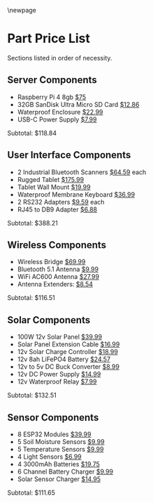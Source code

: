 \newpage
# Part Price List
Sections listed in order of necessity.

## Server Components
- Raspberry Pi 4 8gb [$75](https://www.pishop.us/product/raspberry-pi-4-model-b-8gb/)
- 32GB SanDisk Ultra Micro SD Card [$12.86](https://www.amazon.com/dp/B08J4HJ98L)
- Waterproof Enclosure [$22.99](https://www.amazon.com/dp/B0BZR4VPRF)
- USB-C Power Supply [$7.99](https://www.amazon.com/dp/B07W8XHMJZ)

Subtotal: $118.84

## User Interface Components
- 2 Industrial Bluetooth Scanners [$64.59](https://www.amazon.com/dp/B0C6JPWVNV) each
- Rugged Tablet [$175.99](https://www.amazon.com/dp/B0CQ1KW4C6)
- Tablet Wall Mount [$19.99](https://www.amazon.com/dp/B0CSD2X9H9)
- Waterproof Membrane Keyboard [$36.99](https://www.amazon.com/dp/B092VLN1ZW)
- 2 RS232 Adapters [$9.59](https://www.amazon.com/dp/B0769DVQM1)  each
- RJ45 to DB9 Adapter [$6.88](https://www.amazon.com/dp/B01N43TG3A/)

Subtotal: $388.21

## Wireless Components
- Wireless Bridge [$69.99](https://www.amazon.com/dp/B0B6B5XL9F)
- Bluetooth 5.1 Antenna [$9.99](https://www.amazon.com/dp/B09KG7QQ5V)
- WiFi AC600 Antenna [$27.99](https://www.amazon.com/dp/B08NPX2X4Z)
- Antenna Extenders: [$8.54](https://www.amazon.com/dp/B0BRNN8FP3)

Subtotal: $116.51

## Solar Components
- 100W 12v Solar Panel [$39.99](https://www.amazon.com/dp/B08SWJK87H)
- Solar Panel Extension Cable [$16.99](https://www.amazon.com/dp/B0CDZVMBP8)
- 12v Solar Charge Controller [$18.99](https://www.amazon.com/dp/B07NPDWZJ7)
- 12v 8ah LiFePO4 Battery [$24.57](https://www.amazon.com/dp/B0CMTKSYGT)
- 12v to 5v DC Buck Converter [$8.99](https://www.amazon.com/dp/B07Y2V1F8V)
- 12v DC Power Supply [$14.99](https://www.amazon.com/dp/B0BCWX2FDC)
- 12v Waterproof Relay [$7.99](https://www.amazon.com/dp/B0D87QZV2J)

Subtotal: $132.51

## Sensor Components
- 8 ESP32 Modules [$39.99](https://www.amazon.com/dp/B08MFCC4SR)
- 5 Soil Moisture Sensors [$9.99](https://www.amazon.com/dp/B07SYBSHGX)
- 5 Temperature Sensors [$9.99](https://www.amazon.com/dp/B0CGT4LJYK)
- 4 Light Sensors [$6.99](https://www.amazon.com/dp/B0BXKJPV67)
- 4 3000mAh Batteries [$19.75](https://www.amazon.com/dp/B0D5R1MTZ1)
- 6 Channel Battery Charger [$9.99](https://www.amazon.com/dp/B074M77J5M)
- Solar Sensor Charger [$14.95](https://www.adafruit.com/product/4755)

Subtotal: $111.65
